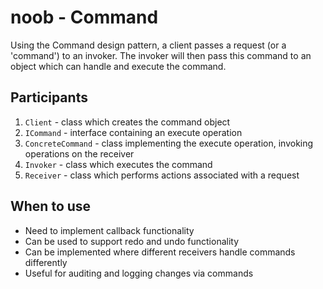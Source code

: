 # noob - Command
Using the Command design pattern, a client passes a request (or a 'command') to an invoker. The invoker will then pass this command to an object which can handle and execute the command.

## Participants
1) `Client` - class which creates the command object
2) `ICommand` - interface containing an execute operation
3) `ConcreteCommand` - class implementing the execute operation, invoking operations on the receiver
4) `Invoker` - class which executes the command
5) `Receiver` - class which performs actions associated with a request

## When to use
- Need to implement callback functionality
- Can be used to support redo and undo functionality
- Can be implemented where different receivers handle commands differently
- Useful for auditing and logging changes via commands